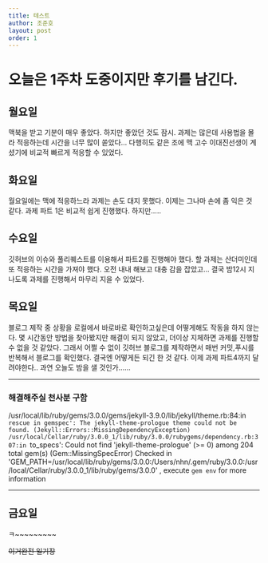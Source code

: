 ```yaml
---
title: 테스트
author: 조준호
layout: post
order: 1
---
```


# 오늘은 1주차 도중이지만 후기를 남긴다.

## 월요일
맥북을 받고 기분이 매우 좋았다.
하지만 좋았던 것도 잠시.
과제는 많은데 사용법을 몰라 적응하는데 시간을 너무 많이 쏟았다...
다행히도 같은 조에 맥 고수 이대진선생이 계셨기에 비교적 빠르게 적응할 수 있었다.

## 화요일
월요일에는 맥에 적응하느라 과제는 손도 대지 못했다.
이제는 그나마 손에 좀 익은 것 같다.
과제 파트 1은 비교적 쉽게 진행했다.
하지만.....

## 수요일
깃허브의 이슈와 풀리퀘스트를 이용해서 파트2를 진행해야 했다.
할 과제는 산더미인데 또 적응하는 시간을 가져야 했다.
오전 내내 해보고 대충 감을 잡았고...
결국 밤12시 지나도록 과제를 진행해서 마무리 지을 수 있었다.

## 목요일
블로그 제작 중 상황을 로컬에서 바로바로 확인하고싶은데 어떻게해도 작동을 하지 않는다.
몇 시간동안 방법을 찾아봤지만 해결이 되지 않았고, 더이상 지체하면 과제를 진행할 수 없을 것 같았다.
그래서 어쩔 수 없이 깃허브 블로그를 제작하면서 매번 커밋,푸시를 반복해서 블로그를 확인했다.
결국엔 어떻게든 되긴 한 것 같다.
이제 과제 파트4까지 달려야한다.. 과연 오늘도 밤을 샐 것인가......

---

### 해결해주실 천사분 구함
/usr/local/lib/ruby/gems/3.0.0/gems/jekyll-3.9.0/lib/jekyll/theme.rb:84:in `rescue in gemspec': The jekyll-theme-prologue theme could not be found. (Jekyll::Errors::MissingDependencyException)
/usr/local/Cellar/ruby/3.0.0_1/lib/ruby/3.0.0/rubygems/dependency.rb:307:in `to_specs': Could not find 'jekyll-theme-prologue' (>= 0) among 204 total gem(s) (Gem::MissingSpecError)
Checked in 'GEM_PATH=/usr/local/lib/ruby/gems/3.0.0:/Users/nhn/.gem/ruby/3.0.0:/usr/local/Cellar/ruby/3.0.0_1/lib/ruby/gems/3.0.0' , execute `gem env` for more information

---

## 금요일
ㅋ~~~~~~~~~


~~이거완전 일기장~~
